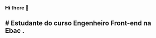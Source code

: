 ### Hi there 👋
## # Estudante  do curso Engenheiro Front-end na Ebac .
<!--
**Deiveas/Deiveas** is a ✨ _special_ ✨ repository because its `README.md` (this file) appears on your GitHub profile.

- 🌱 I’m currently learning  desenvolvimento Front-end.

- ⚡ contato: www.linkedin.com/in/deivesilva /  email: deiveas@gmail.com
